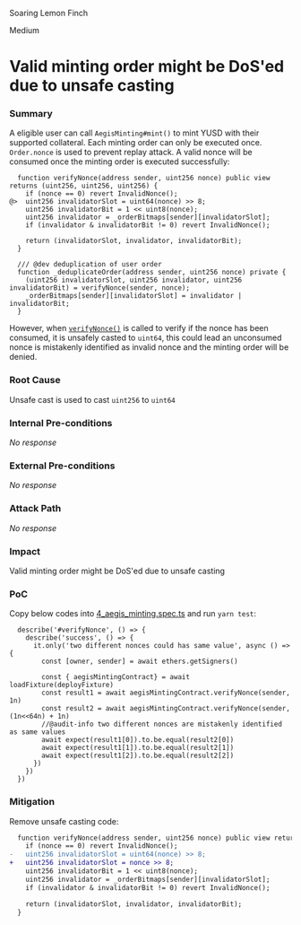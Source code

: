 Soaring Lemon Finch

Medium

# Valid minting order might be DoS'ed due to unsafe casting

### Summary
A eligible user can call `AegisMinting#mint()` to mint YUSD with their supported collateral.
Each minting order can only be executed once. `Order.nonce` is used to prevent replay attack. A valid nonce will be consumed once the minting order is executed successfully:
```solidity
  function verifyNonce(address sender, uint256 nonce) public view returns (uint256, uint256, uint256) {
    if (nonce == 0) revert InvalidNonce();
@>  uint256 invalidatorSlot = uint64(nonce) >> 8;
    uint256 invalidatorBit = 1 << uint8(nonce);
    uint256 invalidator = _orderBitmaps[sender][invalidatorSlot];
    if (invalidator & invalidatorBit != 0) revert InvalidNonce();

    return (invalidatorSlot, invalidator, invalidatorBit);
  }

  /// @dev deduplication of user order
  function _deduplicateOrder(address sender, uint256 nonce) private {
    (uint256 invalidatorSlot, uint256 invalidator, uint256 invalidatorBit) = verifyNonce(sender, nonce);
    _orderBitmaps[sender][invalidatorSlot] = invalidator | invalidatorBit;
  }
``` 
However, when [`verifyNonce()`](https://github.com/sherlock-audit/2025-04-aegis-op-grant/blob/main/aegis-contracts/contracts/AegisMinting.sol#L636-L644) is called to verify if the nonce has been consumed, it is unsafely casted to `uint64`, this could lead an unconsumed nonce is mistakenly identified as invalid nonce and the minting order will be denied.


### Root Cause

Unsafe cast is used to cast `uint256` to `uint64`

### Internal Pre-conditions

_No response_

### External Pre-conditions

_No response_

### Attack Path

_No response_

### Impact
Valid minting order might be DoS'ed due to unsafe casting
### PoC
Copy below codes into [4_aegis_minting.spec.ts](https://github.com/sherlock-audit/2025-04-aegis-op-grant/blob/main/aegis-contracts/test/4_aegis_minting.spec.ts) and run `yarn test`:
```solidity
  describe('#verifyNonce', () => {
    describe('success', () => {  
      it.only('two different nonces could has same value', async () => {
        const [owner, sender] = await ethers.getSigners()

        const { aegisMintingContract} = await loadFixture(deployFixture)
        const result1 = await aegisMintingContract.verifyNonce(sender, 1n) 
        const result2 = await aegisMintingContract.verifyNonce(sender, (1n<<64n) + 1n)
        //@audit-info two different nonces are mistakenly identified as same values
        await expect(result1[0]).to.be.equal(result2[0])
        await expect(result1[1]).to.be.equal(result2[1])
        await expect(result1[2]).to.be.equal(result2[2])
      })
    })
  })
```
### Mitigation
Remove unsafe casting code:
```diff
  function verifyNonce(address sender, uint256 nonce) public view returns (uint256, uint256, uint256) {
    if (nonce == 0) revert InvalidNonce();
-   uint256 invalidatorSlot = uint64(nonce) >> 8;
+   uint256 invalidatorSlot = nonce >> 8;
    uint256 invalidatorBit = 1 << uint8(nonce);
    uint256 invalidator = _orderBitmaps[sender][invalidatorSlot];
    if (invalidator & invalidatorBit != 0) revert InvalidNonce();

    return (invalidatorSlot, invalidator, invalidatorBit);
  }
```